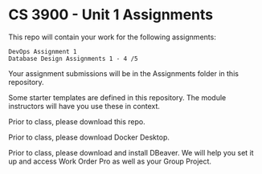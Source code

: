 # CS 3900 - Unit 1 Assignments

This repo will contain your work for the following assignments:

    DevOps Assignment 1
    Database Design Assignments 1 - 4 /5

Your assignment submissions will be in the Assignments folder in this repository.

Some starter templates are defined in this repository. The module instructors will have you use these in context.

Prior to class, please download this repo.

Prior to class, please download Docker Desktop.

Prior to class, please download and install DBeaver.  We will help you set it up and access Work Order Pro as well as your Group Project.

